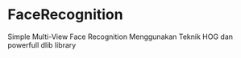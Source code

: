 # FaceRecognition
Simple Multi-View Face Recognition Menggunakan Teknik HOG dan powerfull dlib library
